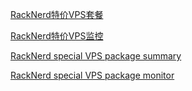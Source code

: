 [RackNerd特价VPS套餐](https://racknerdvps.github.io/)

[RackNerd特价VPS监控](https://racknerdvps.github.io/)

[RackNerd special VPS package summary](https://racknerdvps.github.io/en/)

[RackNerd special VPS package monitor](https://racknerdvps.github.io/en/)
